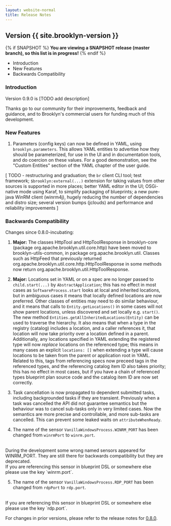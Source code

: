 ```yaml
---
layout: website-normal
title: Release Notes
---
```


## Version {{ site.brooklyn-version }}

{% if SNAPSHOT %}
**You are viewing a SNAPSHOT release (master branch), so this list is in progress!**
{% endif %}

* Introduction
* New Features
* Backwards Compatibility


### Introduction

Version 0.9.0 is [TODO add description] 

Thanks go to our community for their improvements, feedback and guidance, and
to Brooklyn's commercial users for funding much of this development.


### New Features

1. Parameters (config keys) can now be defined in YAML, using `brooklyn.parameters`.
This allows YAML entities to advertise how they should be parameterized,
for use in the UI and in documentation tools, and do coercion on these values.
For a good demonstration, see the "Custom Entities" section of the YAML chapter of the user guide. 

[ TODO - 
restructuring and graduation; 
the `br` client CLI tool;
test framework;
`$brooklyn:external(...)` extension for taking values from other sources is supported in more places;
better YAML editor in the UI;
OSGi-native mode using Karaf, to simplify packaging of blueprints;
a new pure-java WinRM client (winrm4j), hugely reducing the number of dependencies and distro size;
several version bumps (jclouds) and performance and reliability improvements
]
 

### Backwards Compatibility

Changes since 0.8.0-incubating:

1. **Major:** The classes HttpTool and HttpToolResponse in brooklyn-core (package org.apache.brooklyn.util.core.http)
have been moved to brooklyn-utils-common, in package org.apache.brooklyn.util.
Classes such as HttpFeed that previously returned org.apache.brooklyn.util.core.http.HttpToolResponse in some methods now 
return org.apache.brooklyn.util.HttpToolResponse.

2. **Major:** Locations set in YAML or on a spec are no longer passed to `child.start(...)` by `AbstractApplication`;
this has no effect in most cases as `SoftwareProcess.start` looks at local and inherited locations, but in ambiguous cases
it means that locally defined locations are now preferred. Other classes of entities may need to do similar behaviour,
and it means that calls to `Entity.getLocations()` in some cases will not show parent locations,
unless discovered and set locally e.g. `start()`. The new method `Entities.getAllInheritedLocations(Entity)`
can be used to traverse the hierarchy.  It also means that when a type in the registry (catalog) includes a location,
and a caller references it, that location will now take priority over a location defined in a parent.
Additionally, any locations specified in YAML extending the registered type will now *replace* locations on the referenced type;
this means in many cases an explicit `locations: []` when extending a type will cause locations to be taken from the
parent or application root in YAML. Related to this, tags from referencing specs now preceed tags in the referenced types,
and the referencing catalog item ID also takes priority; this has no effect in most cases, but if you have a chain of
referenced types blueprint plan source code and the catalog item ID are now set correctly. 

3. Task cancellation is now propagated to dependent submitted tasks, including backgrounded tasks if they are transient.
Previously when a task was cancelled the API did not guarantee semantics but the behaviour was to cancel sub-tasks only 
in very limited cases. Now the semantics are more precise and controllable, and more sub-tasks are cancelled.
This can prevent some leaked waits on `attributeWhenReady`.

4. The name of the sensor `VanillaWindowsProcess.WINRM_PORT` has been changed from `winrmPort` to `winrm.port`.
<br>
During the development some wrong named sensors appeared for WINRM_PORT. They are still there for backwards compatibility but they are deprecated.
<br>
If you are referencing this sensor in blueprint DSL or somewhere else please use the key `winrm.port`.

5. The name of the sensor `VanillaWindowsProcess.RDP_PORT` has been changed from `rdpPort` to `rdp.port`.
<br>
If you are referencing this sensor in blueprint DSL or somewhere else please use the key `rdp.port`.

For changes in prior versions, please refer to the release notes for 
[0.8.0](/v/0.8.0-incubating/misc/release-notes.html).
